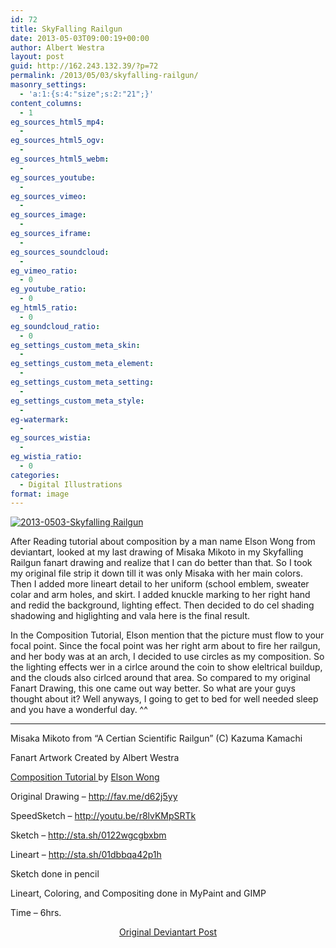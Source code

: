 ```yaml
---
id: 72
title: SkyFalling Railgun
date: 2013-05-03T09:00:19+00:00
author: Albert Westra
layout: post
guid: http://162.243.132.39/?p=72
permalink: /2013/05/03/skyfalling-railgun/
masonry_settings:
  - 'a:1:{s:4:"size";s:2:"21";}'
content_columns:
  - 1
eg_sources_html5_mp4:
  - 
eg_sources_html5_ogv:
  - 
eg_sources_html5_webm:
  - 
eg_sources_youtube:
  - 
eg_sources_vimeo:
  - 
eg_sources_image:
  - 
eg_sources_iframe:
  - 
eg_sources_soundcloud:
  - 
eg_vimeo_ratio:
  - 0
eg_youtube_ratio:
  - 0
eg_html5_ratio:
  - 0
eg_soundcloud_ratio:
  - 0
eg_settings_custom_meta_skin:
  - 
eg_settings_custom_meta_element:
  - 
eg_settings_custom_meta_setting:
  - 
eg_settings_custom_meta_style:
  - 
eg-watermark:
  - 
eg_sources_wistia:
  - 
eg_wistia_ratio:
  - 0
categories:
  - Digital Illustrations
format: image
---
```

<p style="text-align: left;">
  <a href="http://i0.wp.com/www.odysseywestra.com/wp-content/uploads/2013/05/2013-0503-Skyfalling-Railgun.jpg"><img class="aligncenter size-full wp-image-1056" src="http://i0.wp.com/www.odysseywestra.com/wp-content/uploads/2013/05/2013-0503-Skyfalling-Railgun.jpg?fit=904%2C580" alt="2013-0503-Skyfalling Railgun" srcset="http://i0.wp.com/www.odysseywestra.com/wp-content/uploads/2013/05/2013-0503-Skyfalling-Railgun.jpg?w=2000 2000w, http://i0.wp.com/www.odysseywestra.com/wp-content/uploads/2013/05/2013-0503-Skyfalling-Railgun.jpg?resize=200%2C128 200w, http://i0.wp.com/www.odysseywestra.com/wp-content/uploads/2013/05/2013-0503-Skyfalling-Railgun.jpg?resize=500%2C321 500w, http://i0.wp.com/www.odysseywestra.com/wp-content/uploads/2013/05/2013-0503-Skyfalling-Railgun.jpg?resize=1024%2C657 1024w, http://i0.wp.com/www.odysseywestra.com/wp-content/uploads/2013/05/2013-0503-Skyfalling-Railgun.jpg?resize=300%2C193 300w" sizes="(max-width: 2000px) 100vw, 2000px" data-recalc-dims="1" /></a>
</p>

<p style="text-align: left;">
  <!--more-->After Reading tutorial about composition by a man name Elson Wong from deviantart, looked at my last drawing of Misaka Mikoto in my Skyfalling Railgun fanart drawing and realize that I can do better than that. So I took my original file strip it down till it was only Misaka with her main colors. Then I added more lineart detail to her uniform (school emblem, sweater colar and arm holes, and skirt. I added knuckle marking to her right hand and redid the background, lighting effect. Then decided to do cel shading shadowing and higlighting and vala here is the final result.
</p>

In the Composition Tutorial, Elson mention that the picture must flow to your focal point. Since the focal point was her right arm about to fire her railgun, and her body was at an arch, I decided to use circles as my composition. So the lighting effects wer in a cirlce around the coin to show eleltrical buildup, and the clouds also cirlced around that area. So compared to my original Fanart Drawing, this one came out way better. So what are your guys thought about it? Well anyways, I going to get to bed for well needed sleep and you have a wonderful day. ^^

* * *

Misaka Mikoto from &#8220;A Certian Scientific Railgun&#8221; (C) Kazuma Kamachi

<p style="text-align: left;">
  Fanart Artwork Created by Albert Westra
</p>

<a title="Composistion Tutorial on Deviantart" href="http://fav.me/d62ybyr" target="_blank">Composition Tutorial </a>by <a title="Deviantart Profile" href="http://darkspeeds.deviantart.com/" target="_blank">Elson Wong</a>

Original Drawing &#8211; <a href="http://fav.me/d62j5yy" target="_blank">http://fav.me/d62j5yy </a>
  
SpeedSketch &#8211; <a href="http://youtu.be/r8lvKMpSRTk" target="_blank">http://youtu.be/r8lvKMpSRTk</a>
  
Sketch &#8211; <a href="http://sta.sh/0122wgcgbxbm" target="_blank">http://sta.sh/0122wgcgbxbm</a>
  
Lineart &#8211; <a href="http://sta.sh/01dbbqa42p1h" target="_blank">http://sta.sh/01dbbqa42p1h</a>

Sketch done in pencil
  
Lineart, Coloring, and Compositing done in MyPaint and GIMP

Time &#8211; 6hrs.

<p style="text-align: center;">
  <a title="Original Deviantart Post" href="http://fav.me/d63x0fz" target="_blank">Original Deviantart Post</a>
</p>